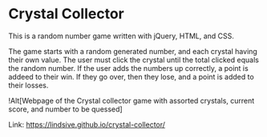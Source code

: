 # Crystal Collector

This is a random number game written with jQuery, HTML, and CSS.

The game starts with a random generated number, and each crystal having their own value. The user must click the crystal until the total clicked equals the random number. If the user adds the numbers up correctly, a point is addeed to their win. If they go over, then they lose, and a point is added to their losses.

!Alt[Webpage of the Crystal collector game with assorted crystals, current score, and number to be quessed]

Link: https://lindsive.github.io/crystal-collector/

